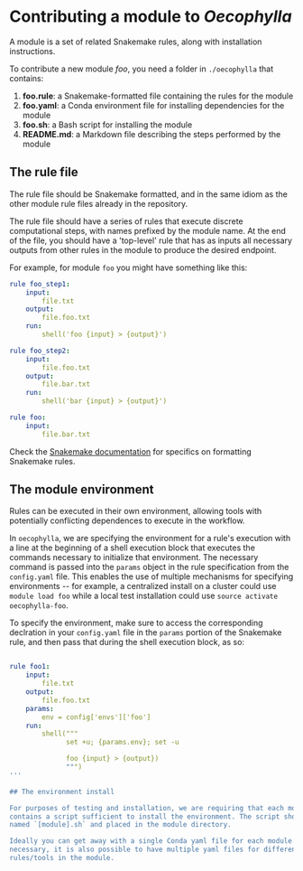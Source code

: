 # Contributing a module to *Oecophylla*

A module is a set of related Snakemake rules, along with installation 
instructions. 

To contribute a new module *foo*, you need a folder in `./oecophylla` that 
contains:

 1. **foo.rule**: a Snakemake-formatted file containing the rules for the module
 2. **foo.yaml**: a Conda environment file for installing dependencies for the module
 3. **foo.sh**: a Bash script for installing the module
 4. **README.md**: a Markdown file describing the steps performed by the module

## The rule file

The rule file should be Snakemake formatted, and in the same idiom as the other
module rule files already in the repository. 

The rule file should have a series of rules that execute discrete computational 
steps, with names prefixed by the module name. At the end of the file, you 
should have a 'top-level' rule that has as inputs all necessary outputs from 
other rules in the module to produce the desired endpoint. 

For example, for module `foo` you might have something like this:

```yaml
rule foo_step1:
    input:
        file.txt
    output:
        file.foo.txt
    run:
        shell('foo {input} > {output}')

rule foo_step2:
    input: 
        file.foo.txt
    output:
        file.bar.txt
    run:
        shell('bar {input} > {output}')

rule foo:
    input:
        file.bar.txt
```

Check the [Snakemake documentation](http://snakemake.readthedocs.io) for 
specifics on formatting Snakemake rules.


## The module environment

Rules can be executed in their own environment, allowing tools with potentially
conflicting dependences to execute in the workflow.

In `oecophylla`, we are specifying the environment for a rule's execution with
a line at the beginning of a shell execution block that executes the commands
necessary to initialize that environment. The necessary command is passed into
the `params` object in the rule specification from the `config.yaml` file.
This enables the use of multiple mechanisms for specifying environments -- for
example, a centralized install on a cluster could use `module load foo` while
a local test installation could use `source activate oecophylla-foo`. 

To specify the environment, make sure to access the corresponding declration
in your `config.yaml` file in the `params` portion of the Snakemake rule, and
then pass that during the shell execution block, as so:

```yaml

rule foo1:
    input:
        file.txt
    output:
        file.foo.txt
    params:
        env = config['envs']['foo']
    run:
        shell("""
              set +u; {params.env}; set -u

              foo {input} > {output})
              """)
'''

## The environment install

For purposes of testing and installation, we are requiring that each module
contains a script sufficient to install the environment. The script should be
named `[module].sh` and placed in the module directory. 

Ideally you can get away with a single Conda yaml file for each module. But if
necessary, it is also possible to have multiple yaml files for different
rules/tools in the module.
